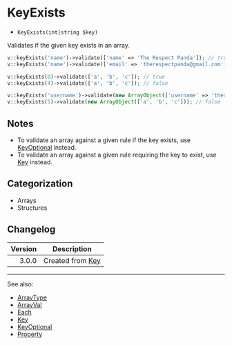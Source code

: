 # KeyExists

- `KeyExists(int|string $key)`

Validates if the given key exists in an array.

```php
v::keyExists('name')->validate(['name' => 'The Respect Panda']); // true
v::keyExists('name')->validate(['email' => 'therespectpanda@gmail.com']); // false

v::keyExists(0)->validate(['a', 'b', 'c']); // true
v::keyExists(4)->validate(['a', 'b', 'c']); // false

v::keyExists('username')->validate(new ArrayObject(['username' => 'therespectpanda'])); // true
v::keyExists(5)->validate(new ArrayObject(['a', 'b', 'c'])); // false
```

## Notes

* To validate an array against a given rule if the key exists, use [KeyOptional](KeyOptional.md) instead.
* To validate an array against a given rule requiring the key to exist, use [Key](Key.md) instead.

## Categorization

- Arrays
- Structures

## Changelog

| Version | Description                |
| ------: |----------------------------|
|   3.0.0 | Created from [Key](Key.md) |

***
See also:

- [ArrayType](ArrayType.md)
- [ArrayVal](ArrayVal.md)
- [Each](Each.md)
- [Key](Key.md)
- [KeyOptional](KeyOptional.md)
- [Property](Property.md)

